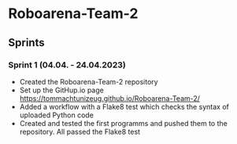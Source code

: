 # Roboarena-Team-2
## Sprints
### Sprint 1 (04.04. - 24.04.2023)
- Created the Roboarena-Team-2 repository
- Set up the  GitHup.io page https://tommachtunizeug.github.io/Roboarena-Team-2/
- Added a workflow with a Flake8 test which checks the syntax of uploaded Python code
- Created and tested the first programms and pushed them to the repository. All passed the Flake8 test
